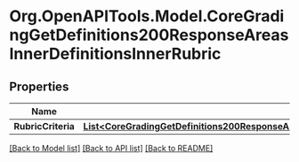 # Org.OpenAPITools.Model.CoreGradingGetDefinitions200ResponseAreasInnerDefinitionsInnerRubric

## Properties

Name | Type | Description | Notes
------------ | ------------- | ------------- | -------------
**RubricCriteria** | [**List&lt;CoreGradingGetDefinitions200ResponseAreasInnerDefinitionsInnerRubricRubricCriteriaInner&gt;**](CoreGradingGetDefinitions200ResponseAreasInnerDefinitionsInnerRubricRubricCriteriaInner.md) |  | [optional] 

[[Back to Model list]](../README.md#documentation-for-models) [[Back to API list]](../README.md#documentation-for-api-endpoints) [[Back to README]](../README.md)

